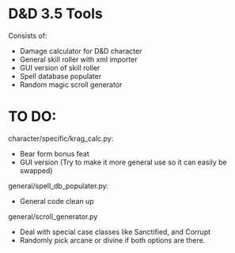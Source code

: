 D&amp;D 3.5 Tools
================

Consists of:  
* Damage calculator for D&amp;D character
* General skill roller with xml importer
* GUI version of skill roller
* Spell database populater
* Random magic scroll generator

TO DO:  
================

character/specific/krag_calc.py:
* Bear form bonus feat
* GUI version (Try to make it more general use so it can easily be swapped)

general/spell_db_populater.py:
* General code clean up

general/scroll_generator.py
* Deal with special case classes like Sanctified, and Corrupt
* Randomly pick arcane or divine if both options are there.
